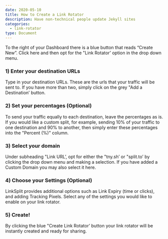 ```yaml
---
date: 2020-05-10
title: How to Create a Link Rotator
description: Have non-technical people update Jekyll sites
categories:
  - link-rotator
type: Document
---
```


To the right of your Dashboard there is a blue button that reads “Create New”. Click here and then opt for the "Link Rotator’ option in the drop down menu. 


### 1) Enter your destination URLs

Type in your destination URLs. These are the urls that your traffic will be sent to. If you have more than two, simply click on the grey "Add a Destination’ button.

### 2) Set your percentages (Optional)

To send your traffic equally to each destination, leave the percentages as is. If you would like a custom split, for example, sending 10% of your traffic to one destination and 90% to another, then simply enter these percentages into the "Percent (%)" column.

### 3) Select your domain

Under subheading "Link URL’, opt for either the "tny.sh’ or "split.to’ by clicking the drop down menu and making a selection. If you have added a Custom Domain you may also select it here.

### 4) Choose your Settings (Optional)

LinkSplit provides additional options such as Link Expiry (time or clicks), and adding Tracking Pixels. Select any of the settings you would like to enable on your link rotator.

### 5) Create!

By clicking the blue "Create Link Rotator’ button your link rotator will be instantly created and ready for sharing.
